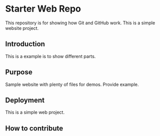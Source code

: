 # Starter Web Repo

This repository is for showing how Git and GitHub work. This is a simple website project.

## Introduction

This is a example is to show different parts.

## Purpose

Sample website with plenty of files for demos. Provide example.

## Deployment

This is a simple web project.

## How to contribute